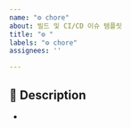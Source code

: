 ```yaml
---
name: "⚙️ chore"
about: 빌드 및 CI/CD 이슈 템플릿
title: "⚙️ "
labels: "⚙️ chore"
assignees: ''

---
```


## 📌 Description
- 
